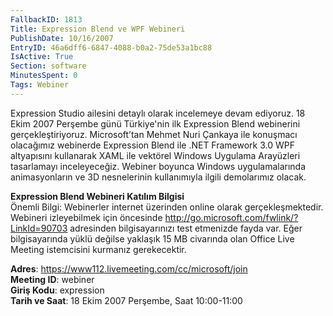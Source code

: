 ```yaml
---
FallbackID: 1813
Title: Expression Blend ve WPF Webineri
PublishDate: 10/16/2007
EntryID: 46a6dff6-6847-4088-b0a2-75de53a1bc88
IsActive: True
Section: software
MinutesSpent: 0
Tags: Webiner
---
```

Expression Studio ailesini detaylı olarak incelemeye devam ediyoruz. 18
Ekim 2007 Perşembe günü Türkiye'nin ilk Expression Blend webinerini
gerçekleştiriyoruz. Microsoft’tan Mehmet Nuri Çankaya ile konuşmacı
olacağımız webinerde Expression Blend ile .NET Framework 3.0 WPF
altyapısını kullanarak XAML ile vektörel Windows Uygulama Arayüzleri
tasarlamayı inceleyeceğiz. Webiner boyunca Windows uygulamalarında
animasyonların ve 3D nesnelerinin kullanımıyla ilgili demolarımız
olacak.

**Expression Blend Webineri Katılım Bilgisi**\
 Önemli Bilgi: Webinerler internet üzerinden online olarak
gerçekleşmektedir. Webineri izleyebilmek için öncesinde
<http://go.microsoft.com/fwlink/?LinkId=90703> adresinden
bilgisayarınızı test etmenizde fayda var. Eğer bilgisayarında yüklü
değilse yaklaşık 15 MB civarında olan Office Live Meeting istemcisini
kurmanız gerekecektir.

**Adres**: <https://www112.livemeeting.com/cc/microsoft/join>\
 **Meeting ID**: webiner\
 **Giriş Kodu**: expression\
 **Tarih ve Saat**: 18 Ekim 2007 Perşembe, Saat 10:00-11:00


